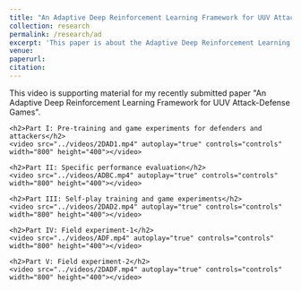 ```yaml
---
title: "An Adaptive Deep Reinforcement Learning Framework for UUV Attack-Defense Games"
collection: research
permalink: /research/ad
excerpt: 'This paper is about the Adaptive Deep Reinforcement Learning Framework for UUV Attack-Defense Games.'
venue:
paperurl:
citation:
---
```



<html lang="en">
<head>
    <meta charset="UTF-8">
    <meta name="viewport" content="width=device-width, initial-scale=1.0">
    <title>Supporting Material</title>
</head>
<body>
    <p>This video is supporting material for my recently submitted paper "An Adaptive Deep Reinforcement Learning Framework for UUV Attack-Defense Games".</p>
    
    <h2>Part I: Pre-training and game experiments for defenders and attackers</h2>
    <video src="../videos/2DAD1.mp4" autoplay="true" controls="controls" width="800" height="400"></video>

    <h2>Part II: Specific performance evaluation</h2>
    <video src="../videos/ADBC.mp4" autoplay="true" controls="controls" width="800" height="400"></video>

    <h2>Part III: Self-play training and game experiments</h2>
    <video src="../videos/2DAD2.mp4" autoplay="true" controls="controls" width="800" height="400"></video>

    <h2>Part IV: Field experiment-1</h2>
    <video src="../videos/ADF.mp4" autoplay="true" controls="controls" width="800" height="400"></video>

    <h2>Part V: Field experiment-2</h2>
    <video src="../videos/2DADF.mp4" autoplay="true" controls="controls" width="800" height="400"></video>

</body>
</html>
